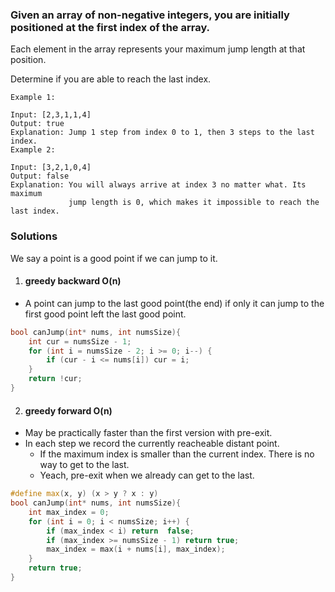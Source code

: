 ### Given an array of non-negative integers, you are initially positioned at the first index of the array.

Each element in the array represents your maximum jump length at that position.

Determine if you are able to reach the last index.

```
Example 1:

Input: [2,3,1,1,4]
Output: true
Explanation: Jump 1 step from index 0 to 1, then 3 steps to the last index.
Example 2:

Input: [3,2,1,0,4]
Output: false
Explanation: You will always arrive at index 3 no matter what. Its maximum
             jump length is 0, which makes it impossible to reach the last index.
```


### Solutions

We say a point is a good point if we can jump to it.

1. #### greedy backward O(n)

- A point can jump to the last good point(the end) if only it can jump to the first good point left the last good point.

```c++
bool canJump(int* nums, int numsSize){
    int cur = numsSize - 1;
    for (int i = numsSize - 2; i >= 0; i--) {
        if (cur - i <= nums[i]) cur = i;
    }
    return !cur;
}
```

2. #### greedy forward O(n)

- May be practically faster than the first version with pre-exit.
- In each step we record the currently reacheable distant point.
    - If the maximum index is smaller than the current index. There is no way to get to the last.
    - Yeach, pre-exit when we already can get to the last.

```c++
#define max(x, y) (x > y ? x : y)
bool canJump(int* nums, int numsSize){
    int max_index = 0;
    for (int i = 0; i < numsSize; i++) {
        if (max_index < i) return  false;
        if (max_index >= numsSize - 1) return true;
        max_index = max(i + nums[i], max_index);
    }
    return true;
}
```